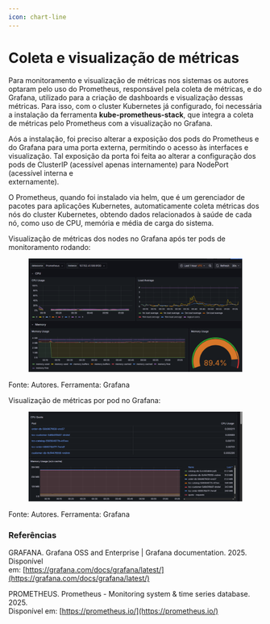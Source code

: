 ```yaml
---
icon: chart-line
---
```


# Coleta e visualização de métricas

Para monitoramento e visualização de métricas nos sistemas os autores optaram pelo uso do Prometheus, responsável pela coleta de métricas, e do Grafana, utilizado para a criação de dashboards e visualização dessas métricas. Para isso, com o cluster Kubernetes já configurado, foi necessária a instalação da ferramenta **kube-prometheus-stack**, que integra a coleta de métricas pelo Prometheus com a visualização no Grafana.

Aós a instalação, foi preciso alterar a exposição dos pods do Prometheus e do Grafana para uma porta externa, permitindo o acesso às interfaces e visualização. Tal exposição da porta foi feita ao alterar a configuração dos pods de ClusterIP (acessível apenas internamente) para NodePort (acessível interna e\
externamente).

O Prometheus, quando foi instalado via helm, que é um gerenciador de pacotes para aplicações Kubernetes, automaticamente coleta métricas dos nós do cluster Kubernetes, obtendo dados relacionados à saúde de cada nó, como uso de CPU, memória e média de carga do sistema.

Visualização de métricas dos nodes no Grafana após ter pods de monitoramento rodando:&#x20;

<figure><img src="../../.gitbook/assets/image.png" alt="" width="563"><figcaption></figcaption></figure>

&#x20;                                                    Fonte: Autores. Ferramenta: Grafana

Visualização de métricas por pod no Grafana:&#x20;

<figure><img src="../../.gitbook/assets/image (2).png" alt="" width="563"><figcaption></figcaption></figure>

&#x20;                                                    Fonte: Autores. Ferramenta: Grafana

### Referências

GRAFANA. Grafana OSS and Enterprise | Grafana documentation. 2025. Disponível\
em: [https://grafana.com/docs/grafana/latest/](https://grafana.com/docs/grafana/latest/)

PROMETHEUS. Prometheus - Monitoring system & time series database. 2025.\
Disponível em: [https://prometheus.io/](https://prometheus.io/)

